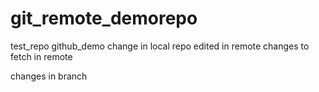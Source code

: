 # git_remote_demorepo
test_repo
github_demo
change in local repo
edited in remote
changes to fetch in remote

changes in branch
